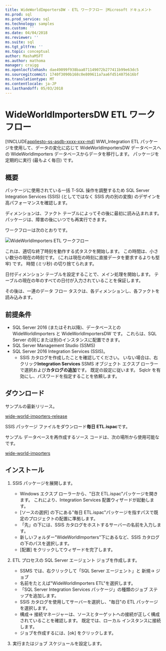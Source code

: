 ```yaml
---
title: WideWorldImportersDW - ETL ワークフロー |Microsoft ドキュメント
ms.prod: sql
ms.prod_service: sql
ms.technology: samples
ms.custom: ''
ms.date: 04/04/2018
ms.reviewer: ''
ms.suite: sql
ms.tgt_pltfrm: ''
ms.topic: conceptual
author: MashaMSFT
ms.author: mathoma
manager: craigg
ms.openlocfilehash: dae49099f938baa071149072b277411b99e63dc5
ms.sourcegitcommit: 1740f3090b168c0e809611a7aa6fd514075616bf
ms.translationtype: MT
ms.contentlocale: ja-JP
ms.lasthandoff: 05/03/2018
---
```

# <a name="wideworldimportersdw-etl-workflow"></a>WideWorldImportersDW ETL ワークフロー
[!INCLUDE[appliesto-ss-asdb-xxxx-xxx-md](../includes/appliesto-ss-asdb-xxxx-xxx-md.md)]
WWI_Integration ETL パッケージを使用して、データの変化に応じて WideWorldImportersDW データベースへの WideWorldImporters データベースからデータを移行します。 パッケージを定期的に実行 (最もよく毎日) です。

## <a name="overview"></a>概要

パッケージに使用されている一括 T-SQL 操作を調整するため SQL Server Integration Services (SSIS) (としてではなく SSIS 内の別の変換) のデザインを高パフォーマンスを確認します。

ディメンションは、ファクト テーブルによってその後に最初に読み込まれます。 パッケージは、障害の後にいつでも再実行できます。

ワークフローは次のとおりです。

 ![WideWorldImporters ETL ワークフロー](media/wide-world-importers/wideworldimporters-etl-workflow.png)

これは、適切な終了時刻を動作する式タスクを開始します。 この時間は、小さい数分の現在の時刻です。 (これは現在の時刻に直接データを要求するよりも堅牢) です。 時間 (ミリ秒) の切り捨てられます。

日付ディメンション テーブルを設定することで、メイン処理を開始します。 テーブルの現在の年のすべての日付が入力されていることを保証します。

その後は、一連のデータ フロー タスクは、各ディメンションし、各ファクトを読み込みます。

## <a name="prerequisites"></a>前提条件

- SQL Server 2016 (またはそれ以降)、データベースとの WideWorldImporters と WideWorldImportersDW です。 これらは、SQL Server の同じまたは別のインスタンスに配置できます。
- SQL Server Management Studio (SSMS)
- SQL Server 2016 Integration Services (SSIS)。
  - SSIS カタログを作成したことを確認してください。 いない場合は、右クリック**Integration Services** SSMS オブジェクト エクスプ ローラーで選択および**カタログの追加**です。 既定の設定に従います。 Sqlclr を有効にし、パスワードを指定することを依頼します。


## <a name="download"></a>ダウンロード

サンプルの最新リリース。

[wide-world-importers-release](http://go.microsoft.com/fwlink/?LinkID=800630)

SSIS パッケージ ファイルをダウンロード**毎日 ETL.ispac**です。

サンプル データベースを再作成するソース コードは、次の場所から使用可能なです。

[wide-world-importers](https://github.com/Microsoft/sql-server-samples/tree/master/samples/databases/wide-world-importers/wwi-integration-etl)

## <a name="install"></a>インストール

1. SSIS パッケージを展開します。
   - Windows エクスプ ローラーから、"日次 ETL.ispac"パッケージを開きます。 これにより、Integration Services 配置ウィザードが起動します。
   - [ソースの選択] の下にある"毎日 ETL.ispac"パッケージを指すパスで既定のプロジェクトの配置に準拠します。
   - 「先」の下には、SSIS カタログをホストするサーバーの名前を入力します。
   - 新しいフォルダー"WideWorldImporters"下にあるなど、SSIS カタログの下のパスを選択します。
   - [配置] をクリックしてウィザードを完了します。

2. ETL プロセスの SQL Server エージェント ジョブを作成します。
   - SSMS では、右クリックして「SQL Server エージェント」と 新規-> ジョブ
   - 名前をたとえば"WideWorldImporters ETL"を選択します。
   - 「SQL Server Integration Services パッケージ」の種類のジョブ ステップを追加します。
   - SSIS カタログを使用してサーバーを選択し、"毎日"の ETL パッケージを選択します。
   - 構成-> 接続マネージャーは、ソースとターゲットへの接続が正しく構成されていることを確認します。 既定では、ローカル インスタンスに接続します。
   - ジョブを作成するには、[ok] をクリックします。

3. 実行またはジョブ スケジュールを設定します。
